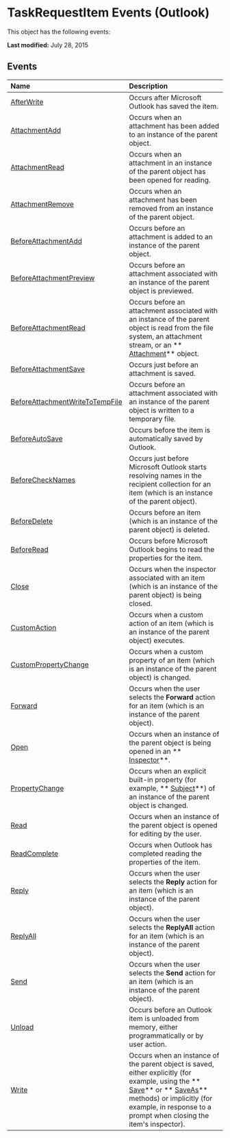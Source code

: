 
# TaskRequestItem Events (Outlook)
This object has the following events:

 **Last modified:** July 28, 2015


## Events



|**Name**|**Description**|
|:-----|:-----|
| [AfterWrite](8309fa13-2267-e80d-c8cd-d17f5ba49846.md)|Occurs after Microsoft Outlook has saved the item.|
| [AttachmentAdd](b309cddc-e166-7cea-7f5e-07f26df90986.md)|Occurs when an attachment has been added to an instance of the parent object.|
| [AttachmentRead](08fbbd63-400a-784a-2607-4777aa9dac4f.md)|Occurs when an attachment in an instance of the parent object has been opened for reading.|
| [AttachmentRemove](eaaf22ec-08d0-42c6-2d20-2f146d475445.md)|Occurs when an attachment has been removed from an instance of the parent object.|
| [BeforeAttachmentAdd](70f03812-6af9-a368-bd84-0e8e18e7635e.md)|Occurs before an attachment is added to an instance of the parent object.|
| [BeforeAttachmentPreview](3e74a0a3-7af3-376e-4e96-c02ffcbce54b.md)|Occurs before an attachment associated with an instance of the parent object is previewed.|
| [BeforeAttachmentRead](8d512d24-14e8-2c60-d70a-0f29ea24b618.md)|Occurs before an attachment associated with an instance of the parent object is read from the file system, an attachment stream, or an  ** [Attachment](3e11582b-ac90-0948-bc37-506570bb287b.md)** object.|
| [BeforeAttachmentSave](d4972597-9991-2ff3-77d9-6e8df726756a.md)|Occurs just before an attachment is saved.|
| [BeforeAttachmentWriteToTempFile](edcc0bf0-e5bd-fadd-d8ce-7a3ac9f22c99.md)|Occurs before an attachment associated with an instance of the parent object is written to a temporary file.|
| [BeforeAutoSave](0907ec19-5b94-619e-dcd1-8c458294194f.md)|Occurs before the item is automatically saved by Outlook.|
| [BeforeCheckNames](6093de6d-a706-3798-8f7e-a9395ef9f776.md)|Occurs just before Microsoft Outlook starts resolving names in the recipient collection for an item (which is an instance of the parent object).|
| [BeforeDelete](b681e1fb-8175-e691-4657-8949c3281631.md)|Occurs before an item (which is an instance of the parent object) is deleted.|
| [BeforeRead](edeaa780-03ec-a532-da97-7d7d6f766660.md)|Occurs before Microsoft Outlook begins to read the properties for the item.|
| [Close](d572bebe-11e5-9525-ce99-f4eb33255410.md)|Occurs when the inspector associated with an item (which is an instance of the parent object) is being closed.|
| [CustomAction](1b4fbc87-6494-b85e-f5a6-c2a538a21078.md)|Occurs when a custom action of an item (which is an instance of the parent object) executes.|
| [CustomPropertyChange](5fcaaba2-706b-76e3-cd6d-be435bca584b.md)|Occurs when a custom property of an item (which is an instance of the parent object) is changed. |
| [Forward](3d2ec601-a76a-0ef8-ee29-89cef70e489d.md)|Occurs when the user selects the  **Forward** action for an item (which is an instance of the parent object).|
| [Open](03567354-550e-6a7a-1812-31d31ddb6a16.md)|Occurs when an instance of the parent object is being opened in an  ** [Inspector](d7384756-669c-0549-1032-c3b864187994.md)**. |
| [PropertyChange](96e99389-0393-1350-bdfd-45e097d5e185.md)|Occurs when an explicit built-in property (for example,  ** [Subject](57f0f242-6d04-175f-4ea2-25145787f5bd.md)**) of an instance of the parent object is changed. |
| [Read](56fc2d07-6d17-874a-0734-db64fa4ccfd6.md)|Occurs when an instance of the parent object is opened for editing by the user. |
| [ReadComplete](2f92c2d2-742c-42b0-47c3-b9694169d8db.md)|Occurs when Outlook has completed reading the properties of the item.|
| [Reply](9cbea5df-ccb0-190d-1c47-be15008026f0.md)|Occurs when the user selects the  **Reply** action for an item (which is an instance of the parent object).|
| [ReplyAll](f68693c4-9cfd-2805-3559-4117c46f05c8.md)|Occurs when the user selects the  **ReplyAll** action for an item (which is an instance of the parent object).|
| [Send](0d47820a-40c6-b975-18c0-1adcc7122bca.md)|Occurs when the user selects the  **Send** action for an item (which is an instance of the parent object).|
| [Unload](9a8d0aad-8d39-32ae-945e-757c346e80d6.md)|Occurs before an Outlook item is unloaded from memory, either programmatically or by user action. |
| [Write](d2b3ace4-4ab3-307b-a929-566514522dc0.md)|Occurs when an instance of the parent object is saved, either explicitly (for example, using the  ** [Save](11eddddb-985a-4254-1ed9-cc00e8f20b23.md)** or ** [SaveAs](7a765ae6-6657-af34-c3ea-11348c2d501d.md)** methods) or implicitly (for example, in response to a prompt when closing the item's inspector).|

